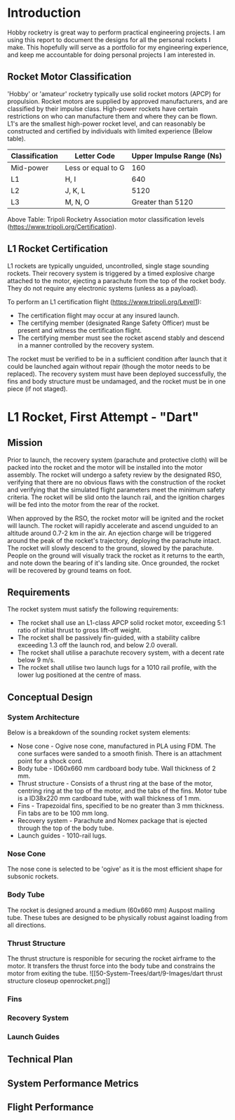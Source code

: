 # Introduction
Hobby rocketry is great way to perform practical engineering projects.
I am using this report to document the designs for all the personal rockets I make.
This hopefully will serve as a portfolio for my engineering experience, and keep me accountable for doing personal projects I am interested in.

## Rocket Motor Classification
'Hobby' or 'amateur' rocketry typically use solid rocket motors (APCP) for propulsion. Rocket motors are supplied by approved manufacturers, and are classified by their impulse class.
High-power rockets have certain restrictions on who can manufacture them and where they can be flown.
L1's are the smallest high-power rocket level, and can reasonably be constructed and certified by individuals with limited experience (Below table).

| Classification | Letter Code | Upper Impulse Range (Ns) |
| --- | --- | --- |
| Mid-power | Less or equal to G | 160 |
| L1 | H, I | 640 |
| L2 | J, K, L | 5120 |
| L3 | M, N, O | Greater than 5120 |

Above Table: Tripoli Rocketry Association motor classification levels (https://www.tripoli.org/Certification).

## L1 Rocket Certification
L1 rockets are typically unguided, uncontrolled, single stage sounding rockets.
Their recovery system is triggered by a timed explosive charge attached to the motor, ejecting a parachute from the top of the rocket body.
They do not require any electronic systems (unless as a payload).

To perform an L1 certification flight (https://www.tripoli.org/Level1):
- The certification flight may occur at any insured launch.
- The certifying member (designated Range Safety Officer) must be present and witness the certification flight.
- The certifying member must see the rocket ascend stably and descend in a manner controlled by the recovery system.

The rocket must be verified to be in a sufficient condition after launch that it could be launched again without repair (though the motor needs to be replaced).
The recovery system must have been deployed successfully, the fins and body structure must be undamaged, and the rocket must be in one piece (if not staged).

# L1 Rocket, First Attempt - "Dart"
## Mission
Prior to launch, the recovery system (parachute and protective cloth) will be packed into the rocket and the motor will be installed into the motor assembly.
The rocket will undergo a safety review by the designated RSO, verifying that there are no obvious flaws with the construction of the rocket and verifying that the simulated flight parameters meet the minimum safety criteria.
The rocket will be slid onto the launch rail, and the ignition charges will be fed into the motor from the rear of the rocket.
        
When approved by the RSO, the rocket motor will be ignited and the rocket will launch.
The rocket will rapidly accelerate and ascend unguided to an altitude around 0.7-2 km in the air.
An ejection charge will be triggered around the peak of the rocket's trajectory, deploying the parachute intact.
The rocket will slowly descend to the ground, slowed by the parachute.
People on the ground will visually track the rocket as it returns to the earth, and note down the bearing of it's landing site.
Once grounded, the rocket will be recovered by ground teams on foot.

## Requirements
The rocket system must satisfy the following requirements:
- The rocket shall use an L1-class APCP solid rocket motor, exceeding 5:1 ratio of initial thrust to gross lift-off weight.
- The rocket shall be passively fin-guided, with a stability calibre exceeding 1.3 off the launch rod, and below 2.0 overall.
- The rocket shall utilise a parachute recovery system, with a decent rate below 9 m/s.
- The rocket shall utilise two launch lugs for a 1010 rail profile, with the lower lug positioned at the centre of mass.

## Conceptual Design
### System Architecture
Below is a breakdown of the sounding rocket system elements:
- Nose cone - Ogive nose cone, manufactured in PLA using FDM. The cone surfaces were sanded to a smooth finish. There is an attachment point for a shock cord.
- Body tube - ID60x660 mm cardboard body tube. Wall thickness of 2 mm.
- Thrust structure - Consists of a thrust ring at the base of the motor, centring ring at the top of the motor, and the tabs of the fins. Motor tube is a ID38x220 mm cardboard tube, with wall thickness of 1 mm. 
- Fins - Trapezoidal fins, specified to be no greater than 3 mm thickness. Fin tabs are to be 100 mm long.
- Recovery system - Parachute and Nomex package that is ejected through the top of the body tube.
- Launch guides - 1010-rail lugs.

### Nose Cone
The nose cone is selected to be 'ogive' as it is the most efficient shape for subsonic rockets.

### Body Tube
The rocket is designed around a medium (60x660 mm) Auspost mailing tube.
These tubes are designed to be physically robust against loading from all directions.

### Thrust Structure
The thrust structure is responible for securing the rocket airframe to the motor.
It transfers the thrust force into the body tube and constrains the motor from exiting the tube.
![[50-System-Trees/dart/9-Images/dart thrust structure closeup openrocket.png]]
### Fins

### Recovery System

### Launch Guides

## Technical Plan

## System Performance Metrics

## Flight Performance
